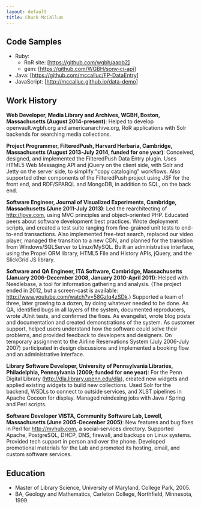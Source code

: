 ```yaml
---
layout: default
title: Chuck McCallum
---
```


## Code Samples

- Ruby: 
  - RoR site: [https://github.com/wgbh/aapb2]
  - gem: [https://github.com/WGBH/sony-ci-api]
- Java: [https://github.com/mccalluc/FP-DataEntry]
- JavaScript: [http://mccalluc.github.io/data-demo]

## Work History

**Web Developer, Media Library and Archives, WGBH, Boston, Massachusetts 
(August 2014-present)**: Helped to develop openvault.wgbh.org and 
americanarchive.org, RoR applications with Solr backends for searching media 
collections.

**Project Programmer, FilteredPush, Harvard Herbaria, Cambridge, Massachusetts 
(August 2013-July 2014, funded for one year)**:    Conceived, designed, and 
implemented the FilteredPush Data Entry plugin. Uses HTML5 Web Messaging API 
and jQuery on the client side, with Solr and Jetty on the server side, to 
simplify "copy cataloging" workflows. Also supported other components of the 
FilteredPush project using JSF for the front end, and RDF/SPARQL and MongoDB, 
in addition to SQL, on the back end.

**Software Engineer, Journal of Visualized Experiments, Cambridge, 
Massachusetts (June 2011-July 2013)**:    Led the rearchitecting of 
http://jove.com, using MVC principles and object-oriented PHP. Educated peers 
about software development best practices. Wrote deployment scripts, and 
created a test suite ranging from fine-grained unit tests to end-to-end 
transactions. Also implemented free-text search, replaced our video player, 
managed the transition to a new CDN, and planned for the transition from 
Windows/SQLServer to Linux/MySQL. Built an administrative interface, using the 
Propel ORM library, HTML5 File and History APIs, jQuery, and the SlickGrid JS 
library.

**Software and QA Engineer, ITA Software, Cambridge, Massachusetts (January 
2006-December 2008, January 2010-April 2011)**:    Helped with Needlebase, a 
tool for information gathering and analysis. (The project ended in 2012, but a 
screen-cast is available: http://www.youtube.com/watch?v=58Gzlq4zSDk.) 
Supported a team of three, later growing to a dozen, by doing whatever needed 
to be done. As QA, identified bugs in all layers of the system, documented 
reproducers, wrote JUnit tests, and confirmed the fixes. As evangelist, wrote 
blog posts and documentation and created demonstrations of the system. As 
customer support, helped users understand how the software could solve their 
problems, and provided feedback to developers and designers. On temporary 
assignment to the Airline Reservations System (July 2006-July 2007) 
participated in design discussions and implemented a booking flow and an 
administrative interface.

**Library Software Developer, University of Pennsylvania Libraries, 
Philadelphia, Pennsylvania (2009; funded for one year)**:    For the Penn 
Digital Library (http://dla.library.upenn.edu/dla), created new widgets and 
applied existing widgets to build new collections. Used Solr for the backend, 
WSDLs to connect to outside services, and XLST pipelines in Apache Cocoon for 
display. Managed reindexing jobs with Java / Spring and Perl scripts.

**Software Developer VISTA, Community Software Lab, Lowell, Massachusetts (June 
2005-December 2005)**:    New features and bug fixes in Perl for 
http://mvhub.com, a social-services directory. Supported Apache, PostgreSQL, 
DHCP, DNS, firewall, and backups on Linux systems. Provided tech support in 
person and over the phone. Developed promotional materials for the Lab and 
promoted its hosting, email, and custom software services.   

## Education
- Master of Library Science, University of Maryland, College Park, 2005.
- BA, Geology and Mathematics, Carleton College, Northfield, Minnesota, 1999.
